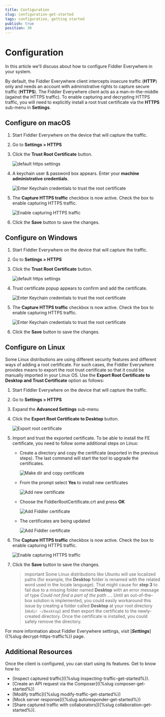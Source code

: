 ```yaml
---
title: Configuration
slug: configuration-get-started
tags: configuration, getting started
publish: true
position: 30
---
```


# Configuration

In this article we'll discuss about how to configure Fiddler Everywhere in your system. 

By default, the Fiddler Everywhere client intercepts insecure traffic (**HTTP**) only and needs an account with administrative rights to capture secure traffic (**HTTPS**). The Fiddler Everywhere client acts as a man-in-the-middle (against the HTTPS traffic). To enable capturing and decrypting HTTPS traffic, you will need to explicitly install a root trust certificate via the __HTTPS__ sub-menu in __Settings__.

## Configure on macOS

1. Start Fiddler Everywhere on the device that will capture the traffic.

2. Go to __Settings > HTTPS__

3. Click the __Trust Root Certificate__ button. 

    ![default https settings](../images/settings/settings-trust-root-certificate.png)

4. A keychain user & password box appears. Enter your __machine administrative credentials__.

    ![Enter Keychain credentials to trust the root certificate](../images/settings/settings-https-mac-keychain.png)

5. The __Capture HTTPS traffic__ checkbox is now active. Check the box to enable capturing HTTPS traffic.

    ![Enable capturing HTTPS traffic](../images/settings/settings-https-capture-https.png)
    
6. Click the __Save__ button to save the changes.

## Configure on Windows

1. Start Fiddler Everywhere on the device that will capture the traffic.

2. Go to __Settings > HTTPS__

3. Click the __Trust Root Certificate__ button. 

    ![default https settings](../images/settings/settings-trust-root-certificate.png)

4.  Trust certificate popup appears to confirm and add the certificate. 

    ![Enter Keychain credentials to trust the root certificate](../images/settings/settings-https-cert-win.png)

5. The __Capture HTTPS traffic__ checkbox is now active. Check the box to enable capturing HTTPS traffic.

    ![Enter Keychain credentials to trust the root certificate](../images/settings/settings-https-capture-https.png)
    
6. Click the __Save__ button to save the changes.

## Configure on Linux

Some Linux distributions are using different security features and different ways of adding a root certificate. For such cases, the Fiddler Everywhere provides means to export the root trust certificate so that it could be manually imported in your Linux OS. Use the __Export Root Certificate to Desktop and Trust Certificate__ option as follows:

1. Start Fiddler Everywhere on the device that will capture the traffic.

2. Go to __Settings > HTTPS__

3. Expand the __Advanced Settings__ sub-menu

4. Click the __Export Root Certificate to Desktop__ button.

    ![Export root certificate](../images/settings/settings-export-cert.png)

5. Import and trust the exported certificate. To be able to install the FE certificate, you need to follow some additional steps on Linux:

    - Create a directory and copy the certificate (exported in the previous steps). The last command will start the tool to upgrade the certificates. 

        ![Make dir and copy certificate](../images/configuration/cert_ubunto_001.png)

    - From the prompt select **Yes** to install new certificates

        ![Add new certificate](../images/configuration/cert_ubunto_002.png)

    - Choose the FiddlerRootCertificate.crt and press **OK**

        ![Add Fiddler certificate](../images/configuration/cert_ubunto_003.png)

    - The certificates are being updated

        ![Add Fiddler certificate](../images/configuration/cert_ubunto_004.png)


6. The __Capture HTTPS traffic__ checkbox is now active. Check the box to enable capturing HTTPS traffic.

    ![Enable capturing HTTPS traffic](../images/configuration/cert_ubunto_005.png)

7. Click the __Save__ button to save the changes.

    >important Some Linux distributions like Ubuntu will use localized paths (for example, the __Desktop__ folder is renamed with the related word used in the locale language). That might cause for __step 3__ to fail due to a missing folder named __Desktop__ with an error message of type _Could not find a part of the path ..._. Until an out-of-the-box solution is implemented, you could easily workaround this issue by creating a folder called __Desktop__ at your root directory (`mkdir ~/Desktop`) and then export the certificate to the newly-created directory. Once the certificate is installed, you could safely remove the directory.


For more information about Fiddler Everywhere settings, visit [**_Settings_**]({%slug decrypt-https-traffic%}) page.

## Additional Resources

Once the client is configured, you can start using its features. Get to know how to:

- [Inspect captured traffic]({%slug inspecting-traffic-get-started%}).
- [Create an API request via the Composer]({%slug composer-get-started%})
- [Modify traffic]({%slug modify-traffic-get-started%})
- [Mock server response]({%slug autoresponder-get-started%})
- [Share captured traffic with collaborators]({%slug collaboration-get-started%}).